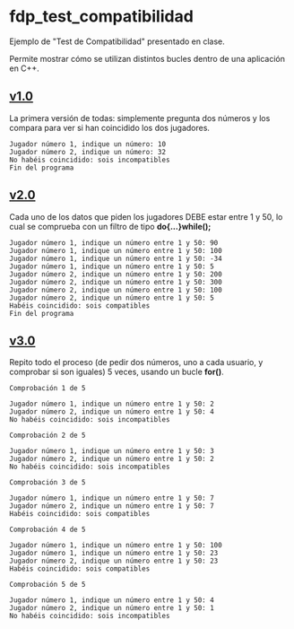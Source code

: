 # fdp_test_compatibilidad
Ejemplo de "Test de Compatibilidad" presentado en clase.

Permite mostrar cómo se utilizan distintos bucles dentro de una aplicación en C++.

## [v1.0](https://github.com/Clases-de-Victor-Rivas/fdp_test_compatibilidad/releases/tag/v1.0)
La primera versión de todas: simplemente pregunta dos números y los compara para ver si han coincidido los dos jugadores.

```
Jugador número 1, indique un número: 10
Jugador número 2, indique un número: 32
No habéis coincidido: sois incompatibles
Fin del programa
```

## [v2.0](https://github.com/Clases-de-Victor-Rivas/fdp_test_compatibilidad/releases/tag/v2.0)
Cada uno de los datos que piden los jugadores DEBE estar entre 1 y 50, lo cual se comprueba con un filtro de tipo __do{...}while();__

```
Jugador número 1, indique un número entre 1 y 50: 90
Jugador número 1, indique un número entre 1 y 50: 100
Jugador número 1, indique un número entre 1 y 50: -34
Jugador número 1, indique un número entre 1 y 50: 5
Jugador número 2, indique un número entre 1 y 50: 200
Jugador número 2, indique un número entre 1 y 50: 300
Jugador número 2, indique un número entre 1 y 50: 100
Jugador número 2, indique un número entre 1 y 50: 5
Habéis coincidido: sois compatibles
Fin del programa
```

## [v3.0](https://github.com/Clases-de-Victor-Rivas/fdp_test_compatibilidad/releases/tag/v3.0)
Repito todo el proceso (de pedir dos números, uno a cada usuario, y comprobar si son iguales) 5 veces, usando un bucle __for()__.

```
Comprobación 1 de 5

Jugador número 1, indique un número entre 1 y 50: 2
Jugador número 2, indique un número entre 1 y 50: 4
No habéis coincidido: sois incompatibles

Comprobación 2 de 5

Jugador número 1, indique un número entre 1 y 50: 3
Jugador número 2, indique un número entre 1 y 50: 2
No habéis coincidido: sois incompatibles

Comprobación 3 de 5

Jugador número 1, indique un número entre 1 y 50: 7
Jugador número 2, indique un número entre 1 y 50: 7
Habéis coincidido: sois compatibles

Comprobación 4 de 5

Jugador número 1, indique un número entre 1 y 50: 100
Jugador número 1, indique un número entre 1 y 50: 23
Jugador número 2, indique un número entre 1 y 50: 23
Habéis coincidido: sois compatibles

Comprobación 5 de 5

Jugador número 1, indique un número entre 1 y 50: 4
Jugador número 2, indique un número entre 1 y 50: 1
No habéis coincidido: sois incompatibles

```
